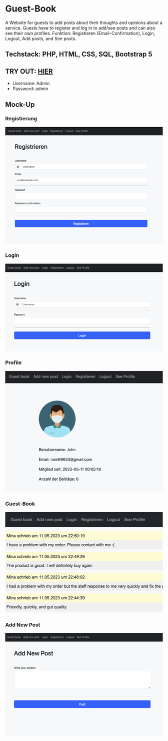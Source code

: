 # Guest-Book
 A Website for guests to add posts about their thoughts and opinions about a service. Guests have to register and log in to add/see posts and can also see their own profiles. Funktion: Registieren (Email-Confirmation), Login, Logout, Add posts, and See posts.
## Techstack: PHP, HTML, CSS, SQL, Bootstrap 5

## TRY OUT: [HIER](https://userpage.fu-berlin.de/phuongan98/PHP/registierung.php)
* Username: Admin
* Password: admin

## Mock-Up
### Registierung
![book](/GuestBook-img/addpost.png 'gbook')


### Login 
![book](/GuestBook-img/login.png 'gbook')

### Profile
![book](/GuestBook-img/profil.png 'gbook')

### Guest-Book
![book](/GuestBook-img/gbook.png 'gbook')


### Add New Post
![book](/GuestBook-img/res.png 'gbook')
